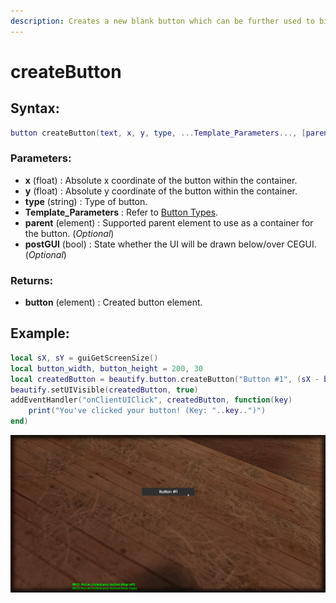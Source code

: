 ```yaml
---
description: Creates a new blank button which can be further used to bind your events on.
---
```


# createButton

## **Syntax:**

```lua
button createButton(text, x, y, type, ...Template_Parameters..., [parent = nil], [postGUI = false])
```

### **Parameters:**

* **x** \(float\) : Absolute x coordinate of the button within the container.
* **y** \(float\) : Absolute y coordinate of the button within the container.
* **type** \(string\) : Type of button.
* **Template\_Parameters** : Refer to [Button Types](types/).
* **parent** \(element\) : Supported parent element to use as a container for the button. \(_Optional_\)
* **postGUI** \(bool\) : State whether the UI will be drawn below/over CEGUI. \(_Optional_\)

### **Returns:**

* **button** \(element\) : Created button element.

## **Example:**

```lua
local sX, sY = guiGetScreenSize()
local button_width, button_height = 200, 30
local createdButton = beautify.button.createButton("Button #1", (sX - button_width)/2, (sY - button_height)/2, "default", button_width, button_height, nil, false)
beautify.setUIVisible(createdButton, true)
addEventHandler("onClientUIClick", createdButton, function(key)
    print("You've clicked your button! (Key: "..key..")")
end)
```

![](../../.gitbook/assets/createbutton.png)
